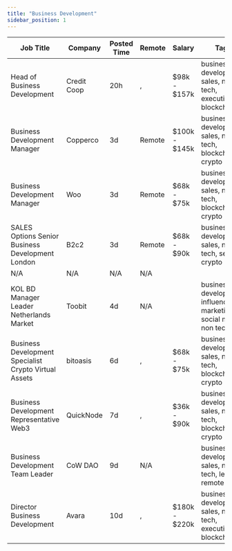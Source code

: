 ```yaml
---
title: "Business Development"
sidebar_position: 1
---
```


| Job Title | Company | Posted Time | Remote | Salary | Tags | Apply Link |
|-----------|---------|-------------|--------|--------|------|------------|
| Head of Business Development | Credit Coop | 20h | , | $98k - $157k | business development, sales, non tech, executive, blockchain | [Apply](https://web3.career/head-of-business-development-creditcoop/107385) |
| Business Development Manager | Copperco | 3d | Remote | $100k - $145k | business development, sales, non tech, blockchain, crypto | [Apply](https://web3.career/business-development-manager-copperco/105560) |
| Business Development Manager | Woo | 3d | Remote | $68k - $75k | business development, sales, non tech, blockchain, crypto | [Apply](https://web3.career/business-development-manager-woo/95644) |
| SALES Options Senior Business Development London | B2c2 | 3d | Remote | $68k - $90k | business development, sales, non tech, senior, crypto | [Apply](https://web3.career/sales-options-senior-business-development-london-b2c2/104883) |
| N/A | N/A | N/A | N/A |  |  | [Apply](https://web3.career/metana) |
| KOL BD Manager Leader Netherlands Market | Toobit | 4d | N/A |  | business development, influencer marketing, social media, non tech, kol | [Apply](https://web3.career/kol-bd-manager-leader-netherlands-market-toobit/107126) |
| Business Development Specialist Crypto Virtual Assets | bitoasis | 6d | , | $68k - $75k | business development, sales, non tech, blockchain, crypto | [Apply](https://web3.career/business-development-specialist-crypto-virtual-assets-bitoasis/106957) |
| Business Development Representative Web3 | QuickNode | 7d | , | $36k - $90k | business development, sales, non tech, blockchain, crypto | [Apply](https://web3.career/business-development-representative-web3-quicknode/106939) |
| Business Development Team Leader | CoW DAO | 9d | N/A |  | business development, sales, non tech, lead, remote | [Apply](https://web3.career/business-development-team-leader-cow-dao/106803) |
| Director Business Development | Avara | 10d | , | $180k - $220k | business development, sales, non tech, executive, blockchain | [Apply](https://web3.career/director-business-development-avara/106733) |
